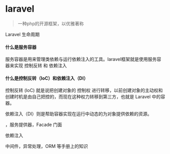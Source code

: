 # laravel

> 一种php的开源框架，以优雅著称

Laravel 生命周期

#### 什么是服务容器
服务容器是用来管理类依赖与运行依赖注入的工具。laravel框架就是使用服务容器来实现 控制反转 和 依赖注入


#### 什么是控制反转（IoC）和依赖注入（DI）

控制反转 (IoC) 就是说把创建对象的 控制权 进行转移，以前创建对象的主动权和创建时机是由自己把控的，而现在这种权力转移到第三方，也就是 Laravel 中的容器。

依赖注入（DI）则是帮助容器实现在运行中动态的为对象提供依赖的资源。




















，服务提供器，Facade 门面

依赖注入

中间件，异常处理，ORM 等手册上的知识

